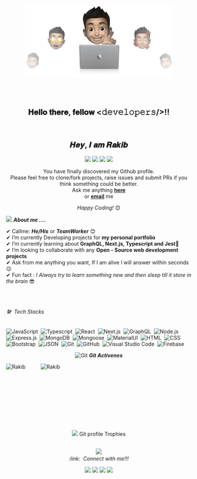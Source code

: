 <div align="center">
 <p align="center"><img src="https://raw.githubusercontent.com/KevinPatel04/KevinPatel04/master/cover-thompson.png" height="200px"></p>
 <br />
 </br />
<h2> 𝐇𝐞𝐥𝐥𝐨 𝐭𝐡𝐞𝐫𝐞, 𝐟𝐞𝐥𝐥𝐨𝐰 <𝚍𝚎𝚟𝚎𝚕𝚘𝚙𝚎𝚛𝚜/>!!
 </h2>
</div>

<div align="center" width="50">
 <br>
 <h2><b>𝑯𝒆𝒚, 𝑰 𝒂𝒎 𝑹𝒂𝒌𝒊𝒃</b></h2>
  
  <p align="center">
<img src="https://img.shields.io/badge/Age-20-blue" />
  <img src="https://img.shields.io/badge/Focus-Frontend Development-blue" />
  <img src="https://img.shields.io/badge/Lives-Dhaka, Bangladesh-blue" />
  <img src="https://img.shields.io/badge/Languages-English%20%26%20Bangla-blue" />
</p>

</div>

<div align="center">

You have finally discovered my Github profile. <br>
Please feel free to clone/fork projects, raise issues and submit PRs if you think something could be better. <br>
Ask me anything <a href="https://github.com/Rakib544/Rakib544/issues/new"><b>here</b></a><br>
or <a href="mailto:md.rakib10122003@gmail.com"><b>email</b></a> me

<i>Happy Coding!</i> 😊

</div>

<img src="https://media.giphy.com/media/iY8CRBdQXODJSCERIr/giphy.gif" width="30px">&nbsp;***About me ....***

✔ Callme: ***He/His*** or ***TeamWorker*** 😊 <br>
✔ I’m currently Developing projects for **my personal portfolio**<br>
✔ I’m currently learning about **GraphQL, Next.js, Typescript and Jest**🥰<br>
✔ I’m looking to collaborate with any **Open - Source web development projects**<br>
✔ Ask from me anything you want, If I am alive I will answer within seconds 😉<br>
✔ Fun fact : *I Always try to learn something new and then sleep till it store in the brain* 😎<br><br><br><br>

<i>
🛠 &nbsp;Tech Stacks
</i>
<br />
<br />

![JavaScript](https://img.shields.io/badge/-JavaScript-05122A?style=flat&logo=javascript)&nbsp;
![Typescript](https://img.shields.io/badge/-Typescript-05122A?style=flat&logo=typescript)&nbsp;
![React](https://img.shields.io/badge/-React.js-05122A?style=flat&logo=react.js)&nbsp;
![Next.js](https://img.shields.io/badge/-Next.js-05122A?style=flat&logo=next.js)&nbsp;
![GraphQL](https://img.shields.io/badge/-GraphQL-05122A?style=flat&logo=graphql)&nbsp;
![Node.js](https://img.shields.io/badge/-Node.js-05122A?style=flat&logo=node.js&logoColor=339933)&nbsp;
![Express.js](https://img.shields.io/badge/-Express.js-05122A?style=flat&logo=express.js&logoColor=339933)&nbsp;
![MongoDB](https://img.shields.io/badge/-MongoDB-05122A?style=flat&logo=mongodb&logoColor=563D7C)&nbsp;
![Mongoose](https://img.shields.io/badge/-Mongoose-05122A?style=flat&logo=mongoose&logoColor=563D7C)&nbsp;
![MaterialUI](https://img.shields.io/badge/-MaterialUI-05122A?style=flat&logo=materialui&logoColor=563D7C)&nbsp;
![HTML](https://img.shields.io/badge/-HTML-05122A?style=flat&logo=HTML5)&nbsp;
![CSS](https://img.shields.io/badge/-CSS-05122A?style=flat&logo=CSS3&logoColor=1572B6)&nbsp;
![Bootstrap](https://img.shields.io/badge/-Bootstrap-05122A?style=flat&logo=bootstrap&logoColor=563D7C)&nbsp;
![JSON](https://img.shields.io/badge/-JSON-05122A?style=flat&logo=json&logoColor=000000)&nbsp;
![Git](https://img.shields.io/badge/-Git-05122A?style=flat&logo=git)&nbsp;
![GitHub](https://img.shields.io/badge/-GitHub-05122A?style=flat&logo=github)&nbsp;
![Visual Studio Code](https://img.shields.io/badge/-Visual%20Studio%20Code-05122A?style=flat&logo=visual-studio-code&logoColor=007ACC)&nbsp;
![Firebase](https://img.shields.io/badge/-Firebase-05122A?style=flat&logo=firebase&logoColor=FFCA28)&nbsp;

  <p align="center">
 <img src="https://media.giphy.com/media/W5eoZHPpUx9sapR0eu/giphy.gif" width="30px" alt="Git"/>&nbsp;<i><b>Git Activenes</b></i></p>
 
<p><img align="left" src="https://github-readme-stats.vercel.app/api/top-langs?username=Rakib544&show_icons=true&locale=en&layout=compact&line_height=20&title_color=7A7ADB&icon_color=2234AE&text_color=D3D3D3&bg_color=0,000000,130F40&langs_count=8" alt="Rakib" /></p>
<p>&nbsp;<img align="right" src="https://github-readme-stats.vercel.app/api?username=Rakib544&include_all_commits=true&count_private=true&show_icons=true&locale=en&title_color=7A7ADB&icon_color=2234AE&text_color=D3D3D3&bg_color=0,000000,130F40" alt="Rakib" width="410" /></p>
<br><br><br><br><br>
<div align="center">
</br>
</br>
</br>

<div align="center">
  <p align="center"><img src="https://media.giphy.com/media/QaMcXSekUWx7aogAUr/giphy.gif" width="30" />&nbsp;Git profile Trophies</p><br>
<img src="https://github-profile-trophy.vercel.app/?username=Rakib544&theme=juicyfresh&no-bg=true" />
</div>

<i>
:link: &nbsp;Connect with me!!!
</i>

<p align="center">
<a href="http://rakib-me.vercel.app/"><img src="https://img.shields.io/badge/-Rakib.me-3423A6?style=for-the-badge&logo=Google-Chrome&logoColor=white"/></a>
<a href="https://linkedin.com/in/dev-rakib"><img src="https://img.shields.io/badge/-Rakib-0077B5?style=for-the-badge&logo=Linkedin&logoColor=white"/></a>
<a href="mailto:md.rakib10122003@gmail.com"><img src="https://img.shields.io/badge/-md.rakib10122003@gmail.com-D14836?style=for-the-badge&logo=Gmail&logoColor=white"/></a>
<a href="https://www.hackerrank.com/md_rakib10122003"><img src="https://img.shields.io/badge/-Md Rakib-FFA116?style=for-the-badge&logo=hackerrank&logoColor=white"/></a>
</p>

</div>
